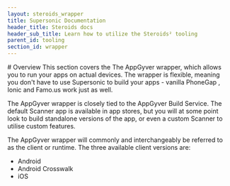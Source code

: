 ```yaml
---
layout: steroids_wrapper
title: Supersonic Documentation
header_title: Steroids docs
header_sub_title: Learn how to utilize the Steroids² tooling
parent_id: tooling
section_id: wrapper
---
```


<section class="docs-section" id="overview">
# Overview
This section covers the The AppGyver wrapper, which allows you to run your apps on actual devices. The wrapper is flexible, meaning you don't have to use Supersonic to build your apps - vanilla PhoneGap , Ionic and Famo.us work just as well.

The AppGyver wrapper is closely tied to the AppGyver Build Service. The default Scanner app is available in app stores, but you will at some point look to build standalone versions of the app, or even a custom Scanner to utilise custom features.

The AppGyver wrapper will commonly and interchangeably be referred to as the client or runtime. The three available client versions are:
  - Android
  - Android Crosswalk
  - iOS
</section>

